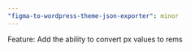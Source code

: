```yaml
---
"figma-to-wordpress-theme-json-exporter": minor
---
```


Feature: Add the ability to convert px values to rems
